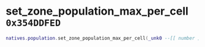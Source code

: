 # set_zone_population_max_per_cell `0x354DDFED`

```lua
natives.population.set_zone_population_max_per_cell(_unk0 --[[ number ]], _unk1 --[[ number ]])
```